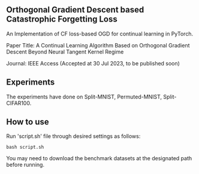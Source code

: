 ## Orthogonal Gradient Descent based Catastrophic Forgetting Loss

An Implementation of CF loss-based OGD for continual learning in PyTorch.

Paper Title: A Continual Learning Algorithm Based on Orthogonal Gradient Descent Beyond Neural Tangent Kernel Regime

Journal: IEEE Access (Accepted at 30 Jul 2023, to be published soon)

## Experiments

The experiments have done on Split-MNIST, Permuted-MNIST, Split-CIFAR100.

## How to use

Run 'script.sh' file through desired settings as follows:
```
bash script.sh
```
You may need to download the benchmark datasets at the designated path before running.

